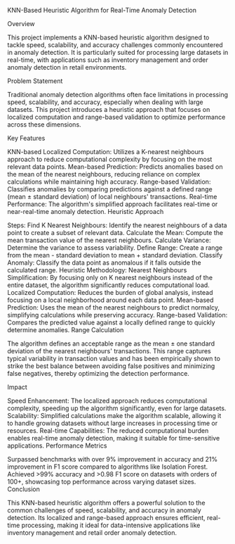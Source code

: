 KNN-Based Heuristic Algorithm for Real-Time Anomaly Detection

Overview

This project implements a KNN-based heuristic algorithm designed to tackle speed, scalability, and accuracy challenges commonly encountered in anomaly detection. It is particularly suited for processing large datasets in real-time, with applications such as inventory management and order anomaly detection in retail environments.

Problem Statement

Traditional anomaly detection algorithms often face limitations in processing speed, scalability, and accuracy, especially when dealing with large datasets. This project introduces a heuristic approach that focuses on localized computation and range-based validation to optimize performance across these dimensions.

Key Features

KNN-based Localized Computation: Utilizes a K-nearest neighbours approach to reduce computational complexity by focusing on the most relevant data points.
Mean-based Prediction: Predicts anomalies based on the mean of the nearest neighbours, reducing reliance on complex calculations while maintaining high accuracy.
Range-based Validation: Classifies anomalies by comparing predictions against a defined range (mean ± standard deviation) of local neighbours' transactions.
Real-time Performance: The algorithm's simplified approach facilitates real-time or near-real-time anomaly detection.
Heuristic Approach

Steps:
Find K Nearest Neighbours: Identify the nearest neighbours of a data point to create a subset of relevant data.
Calculate the Mean: Compute the mean transaction value of the nearest neighbours.
Calculate Variance: Determine the variance to assess variability.
Define Range: Create a range from the mean - standard deviation to mean + standard deviation.
Classify Anomaly: Classify the data point as anomalous if it falls outside the calculated range.
Heuristic Methodology:
Nearest Neighbours Simplification: By focusing only on K nearest neighbours instead of the entire dataset, the algorithm significantly reduces computational load.
Localized Computation: Reduces the burden of global analysis, instead focusing on a local neighborhood around each data point.
Mean-based Prediction: Uses the mean of the nearest neighbours to predict normalcy, simplifying calculations while preserving accuracy.
Range-based Validation: Compares the predicted value against a locally defined range to quickly determine anomalies.
Range Calculation

The algorithm defines an acceptable range as the mean ± one standard deviation of the nearest neighbours' transactions. This range captures typical variability in transaction values and has been empirically shown to strike the best balance between avoiding false positives and minimizing false negatives, thereby optimizing the detection performance.

Impact

Speed Enhancement: The localized approach reduces computational complexity, speeding up the algorithm significantly, even for large datasets.
Scalability: Simplified calculations make the algorithm scalable, allowing it to handle growing datasets without large increases in processing time or resources.
Real-time Capabilities: The reduced computational burden enables real-time anomaly detection, making it suitable for time-sensitive applications.
Performance Metrics

Surpassed benchmarks with over 9% improvement in accuracy and 21% improvement in F1 score compared to algorithms like Isolation Forest.
Achieved >99% accuracy and >0.98 F1 score on datasets with orders of 100+, showcasing top performance across varying dataset sizes.
Conclusion

This KNN-based heuristic algorithm offers a powerful solution to the common challenges of speed, scalability, and accuracy in anomaly detection. Its localized and range-based approach ensures efficient, real-time processing, making it ideal for data-intensive applications like inventory management and retail order anomaly detection.
